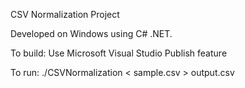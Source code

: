CSV Normalization Project

Developed on Windows using C# .NET.

To build: Use Microsoft Visual Studio Publish feature

To run: ./CSVNormalization < sample.csv > output.csv
